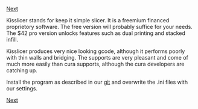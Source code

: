[Next](https://github.com/open3dengineering/i3_Berlin/wiki/Section-6.4-Dual-Printing)

Kisslicer stands for keep it simple slicer. It is a freemium financed
proprietory software. The free version will probably suffice for your
needs. The $42 pro version unlocks features such as dual printing and
stacked infill.

Kisslicer produces very nice looking gcode, although it performs poorly
with thin walls and bridging. The supports are very pleasant and come of
much more easily than cura supports, although the cura developers are
catching up.

Install the program as described in our
[git](https://github.com/open3dengineering/i3_Berlin/tree/master/Software/KISSlicer)
and overwrite the .ini files with our settings.

[Next](https://github.com/open3dengineering/i3_Berlin/wiki/Section-6.4-Dual-Printing)
